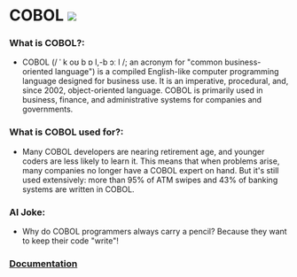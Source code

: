 # COBOL ![](https://www.tiobe.com/wp-content/themes/tiobe/tiobe-index/images/COBOL.png)
### What is COBOL?:
- COBOL (/ ˈ k oʊ b ɒ l,-b ɔː l /; an acronym for "common business-oriented language") is a compiled English-like computer programming language designed for business use. It is an imperative, procedural, and, since 2002, object-oriented language. COBOL is primarily used in business, finance, and administrative systems for companies and governments.

### What is COBOL used for?:
- Many COBOL developers are nearing retirement age, and younger coders are less likely to learn it. This means that when problems arise, many companies no longer have a COBOL expert on hand. But it's still used extensively: more than 95% of ATM swipes and 43% of banking systems are written in COBOL.

### AI Joke:
- Why do COBOL programmers always carry a pencil?  Because they want to keep their code "write"!

### [Documentation](https://www.ibm.com/support/pages/enterprise-cobol-zos-documentation-library)